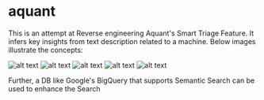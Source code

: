 # aquant
This is an attempt at Reverse engineering Aquant's Smart Triage Feature. It infers key insights from text description related to a machine. 
Below images illustrate the concepts:

![alt text](https://github.com/navraj28/aquant/blob/master/Aquant1.png)
![alt text](https://github.com/navraj28/aquant/blob/master/Aquant2.png)
![alt text](https://github.com/navraj28/aquant/blob/master/Aquant3.png)
![alt text](https://github.com/navraj28/aquant/blob/master/Aquant4.png)
![alt text](https://github.com/navraj28/aquant/blob/master/Aquant5.png)

Further, a DB like Google's BigQuery that supports Semantic Search can be used to enhance the Search
